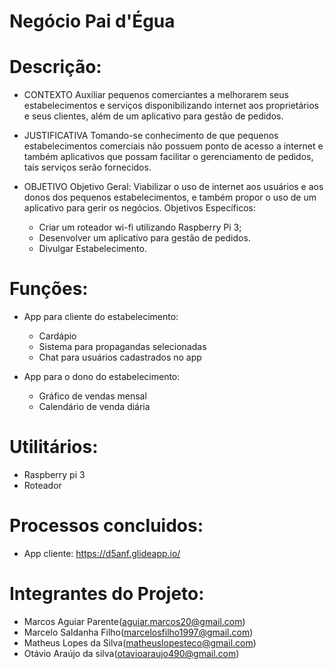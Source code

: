 # Negócio Pai d'Égua

# Descrição:

* CONTEXTO
  Auxiliar pequenos comerciantes a melhorarem seus estabelecimentos e serviços disponibilizando internet
aos proprietários e seus clientes, além de um aplicativo para gestão de pedidos.

* JUSTIFICATIVA
  Tomando-se conhecimento de que pequenos estabelecimentos comerciais não possuem ponto de acesso
a internet e também aplicativos que possam facilitar o gerenciamento de pedidos, tais serviços serão
fornecidos.

* OBJETIVO
  Objetivo Geral:
    Viabilizar o uso de internet aos usuários e aos donos dos pequenos estabelecimentos, e também propor o
uso de um aplicativo para gerir os negócios.
  Objetivos Específicos:
    - Criar um roteador wi-fi utilizando Raspberry Pi 3;
    - Desenvolver um aplicativo para gestão de pedidos.
    - Divulgar Estabelecimento.
    
# Funções:
  * App para cliente do estabelecimento:    
    - Cardápio
    - Sistema para propagandas selecionadas
    - Chat para usuários cadastrados no app
    
  * App para o dono do estabelecimento:    
    - Gráfico de vendas mensal
    - Calendário de venda diária
    
# Utilitários:
  - Raspberry pi 3  
  - Roteador
  
# Processos concluidos: 
* App cliente: https://d5anf.glideapp.io/

# Integrantes do Projeto:
  - Marcos Aguiar Parente(aguiar.marcos20@gmail.com)
  - Marcelo Saldanha Filho(marcelosfilho1997@gmail.com)
  - Matheus Lopes da Silva(matheuslopesteco@gmail.com)
  - Otávio Araújo da silva(otavioaraujo490@gmail.com)
